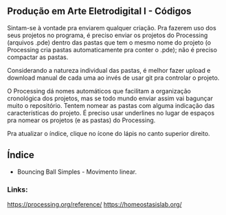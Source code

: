 ## Produção em Arte Eletrodigital I - Códigos

Sintam-se à vontade pra enviarem qualquer criação. Pra fazerem uso dos seus projetos no programa, é preciso enviar os projetos do Processing (arquivos .pde) dentro das pastas que tem o mesmo nome do projeto (o Processing cria pastas automaticamente pra conter o .pde); não é preciso compactar as pastas.

Considerando a natureza individual das pastas, é melhor fazer upload e download manual de cada uma ao invés de usar git pra controlar o projeto.

O Processing dá nomes automáticos que facilitam a organização cronológica dos projetos, mas se todo mundo enviar assim vai bagunçar muito o repositório. Tentem nomear as pastas com alguma indicação das características do projeto. É preciso usar underlines no lugar de espaços pra nomear os projetos (e as pastas) do Processing.

Pra atualizar o índice, clique no ícone do lápis no canto superior direito.

## Índice

* Bouncing Ball Simples - Movimento linear.

### Links:

https://processing.org/reference/
https://homeostasislab.org/
